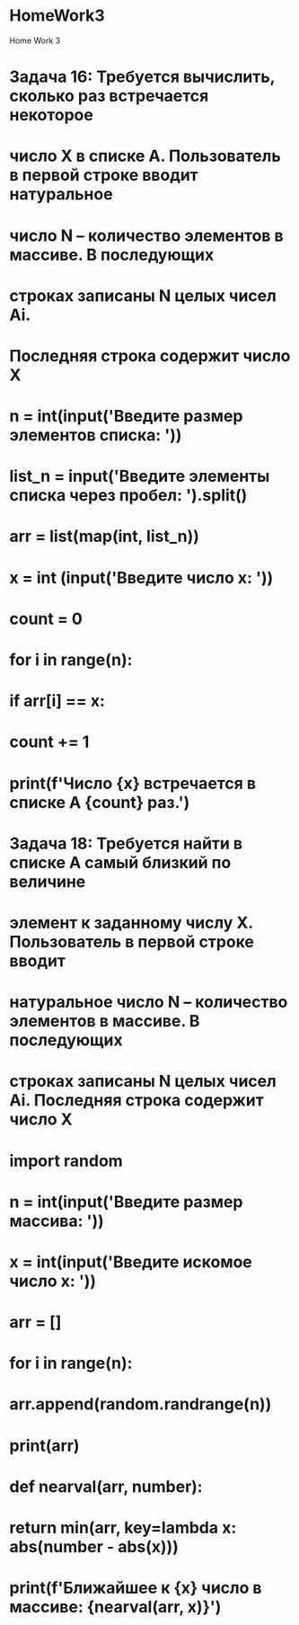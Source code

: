 # HomeWork3
Home Work 3

# Задача 16: Требуется вычислить, сколько раз встречается некоторое 
# число X в списке A. Пользователь в первой строке вводит натуральное 
# число N – количество элементов в массиве. В последующих
# строках записаны N целых чисел Ai. 
# Последняя строка содержит число X


# n = int(input('Введите размер элементов списка: '))
# list_n = input('Введите элементы списка через пробел: ').split()
# arr = list(map(int, list_n))
# x = int (input('Введите число х: '))
# count = 0
# for i in range(n):
#     if arr[i] == x:
#         count += 1
# print(f'Число {x} встречается в списке А {count} раз.')


# Задача 18: Требуется найти в списке A самый близкий по величине 
# элемент к заданному числу X. Пользователь в первой строке вводит 
# натуральное число N – количество элементов в массиве. В последующих
# строках записаны N целых чисел Ai. Последняя строка содержит число X

# import random
# n = int(input('Введите размер массива: '))
# x = int(input('Введите искомое число x: '))
# arr = []
# for i in range(n):
#     arr.append(random.randrange(n))
# print(arr)
# def nearval(arr, number):
#     return min(arr, key=lambda x: abs(number - abs(x))) 
# print(f'Ближайшее к {x} число в массиве: {nearval(arr, x)}')
